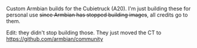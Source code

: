 Custom Armbian builds for the Cubietruck (A20). I'm just building these for personal use ~~since Armbian has stopped building images~~, all credits go to them. 

Edit: they didn't stop building those. They just moved the CT to https://github.com/armbian/community
